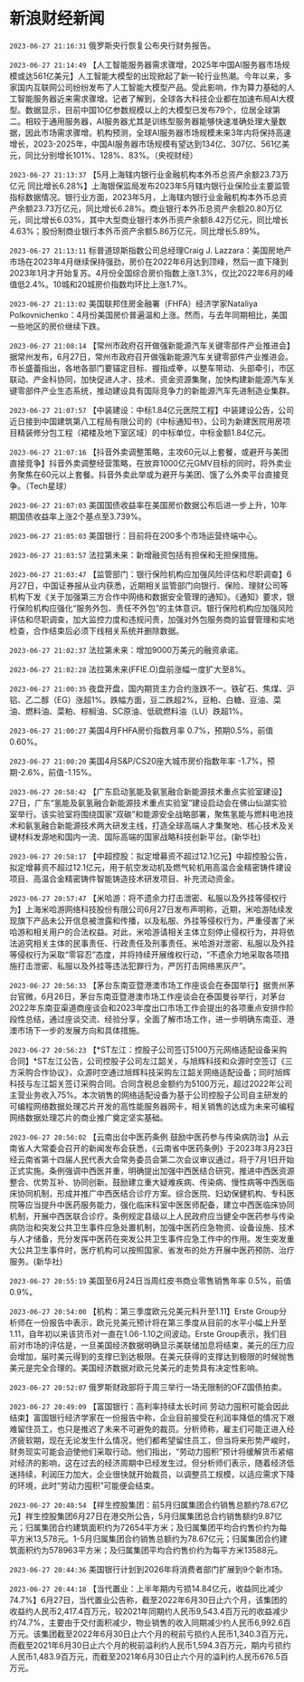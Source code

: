 # 新浪财经新闻
`2023-06-27 21:16:31` 俄罗斯央行恢复公布央行财务报告。

`2023-06-27 21:14:49` 【人工智能服务器需求骤增，2025年中国AI服务器市场规模或达561亿美元】人工智能大模型的出现掀起了新一轮行业热潮。今年以来，多家国内互联网公司纷纷发布了人工智能大模型产品。受此影响，作为算力基础的人工智能服务器近来需求骤增。记者了解到，全球各大科技企业都在加速布局AI大模型。数据显示，目前中国10亿参数规模以上的大模型已发布79个，位居全球第二。相较于通用服务器，AI服务器尤其是训练型服务器能够快速准确处理大量数据，因此市场需求骤增。机构预测，全球AI服务器市场规模未来3年内将保持高速增长，2023-2025年，中国AI服务器市场规模有望达到134亿、307亿、561亿美元，同比分别增长101%、128%、83%。（央视财经）

`2023-06-27 21:13:37` 【5月上海辖内银行业金融机构本外币总资产余额23.73万亿元 同比增长6.28%】上海银保监局发布2023年5月辖内银行业保险业主要监管指标数据情况。银行业方面，2023年5月，上海辖内银行业金融机构本外币总资产余额23.73万亿元，同比增长6.28%。商业银行本外币总资产余额20.80万亿元，同比增长6.03%，其中大型商业银行本外币资产余额8.42万亿元，同比增长4.63%；股份制商业银行本外币资产余额5.86万亿元，同比增长5.89%。

`2023-06-27 21:13:11` 标普道琼斯指数公司总经理Craig J. Lazzara：美国房地产市场在2023年4月继续保持强劲，房价在2022年6月达到顶峰，然后一直下降到2023年1月才开始复苏。4月份全国综合房价指数上涨1.3%，仅比2022年6月的峰值低2.4%。10城和20城房价指数均环比上涨1.7%。

`2023-06-27 21:13:02` 美国联邦住房金融署（FHFA）经济学家Nataliya Polkovnichenko：4月份美国房价普遍温和上涨。然而，与去年同期相比，美国一些地区的房价继续下跌。

`2023-06-27 21:08:14` 【常州市政府召开做强新能源汽车关键零部件产业推进会】据常州发布，6月27日，常州市政府召开做强新能源汽车关键零部件产业推进会。市长盛蕾指出，各地各部门要锚定目标、握指成拳，以整车带动、头部牵引，市区联动、产金科协同，加快促进人才、技术、资金资源集聚，加快构建新能源汽车关键零部件产业生态系统，推动建设具有国际竞争力的新能源汽车先进制造业集群。

`2023-06-27 21:07:57` 【中装建设：中标1.84亿元医院工程】中装建设公告，公司近日接到中国建筑第八工程局有限公司的《中标通知书》，公司为新建医院用房项目精装修分包工程（裙楼及地下室区域）的中标单位，中标金额1.84亿元。

`2023-06-27 21:07:16` 【抖音外卖调整策略，主攻60元以上套餐，或避开与美团直接竞争】抖音外卖调整经营策略，在放弃1000亿元GMV目标的同时，将外卖业务聚焦在60元以上套餐。抖音外卖此举或为避开与美团、饿了么外卖平台直接竞争。（Tech星球）

`2023-06-27 21:07:03` 美国国债收益率在美国房价数据公布后进一步上升，10年期国债收益率上涨2个基点至3.739%。

`2023-06-27 21:05:03` 美国银行：目前将在200多个市场运营终端中心。

`2023-06-27 21:03:57` 法拉第未来：新增融资包括有担保和无担保措施。

`2023-06-27 21:03:47` 【监管部门：银行保险机构应加强风险评估和尽职调查】6月27日，中国证券报从业内获悉，近期相关监管部门向银行、保险、理财公司等机构下发《关于加强第三方合作中网络和数据安全管理的通知》。《通知》要求，银行保险机构应强化“服务外包、责任不外包”的主体意识。银行保险机构应加强风险评估和尽职调查，加大监控力度和违规问责，加强对外包服务商的监督管理和实地检查，合作结束后必须下线相关系统并删除数据。

`2023-06-27 21:02:37` 法拉第未来：增加9000万美元的融资承诺。

`2023-06-27 21:02:28` 法拉第未来(FFIE.O)盘前涨幅一度扩大至8%。

`2023-06-27 21:00:35` 夜盘开盘，国内期货主力合约涨跌不一。铁矿石、焦煤、沪铝、乙二醇（EG）涨超1%。跌幅方面，豆二跌超2%，豆粕、白糖、豆油、菜油、燃料油、菜粕、棕榈油、SC原油、低硫燃料油（LU）跌超1%。

`2023-06-27 21:00:27` 美国4月FHFA房价指数月率 0.7%，预期0.5%，前值0.60%。

`2023-06-27 21:00:20` 美国4月S&P/CS20座大城市房价指数年率 -1.7%，预期-2.6%，前值-1.15%。

`2023-06-27 20:58:42` 【广东启动氢能及氨氢融合新能源技术重点实验室建设】27日，广东“氢能及氨氢融合新能源技术重点实验室”建设启动会在佛山仙湖实验室举行。该实验室将围绕国家“双碳”和能源安全战略部署，聚焦氢能与燃料电池技术和氨氢融合新能源技术两大研发主线，打造全球高端人才集聚地、核心技术及关键材料发源地和国内一流、国际高端的国家战略科技创新平台。(新华社)

`2023-06-27 20:58:17` 【中超控股：拟定增募资不超过12.1亿元】中超控股公告，拟定增募资不超过12.1亿元，用于航空发动机及燃气轮机用高温合金精密铸件建设项目、高温合金精密铸件智能铸造技术研发项目、补充流动资金。

`2023-06-27 20:57:47` 【米哈游：将不遗余力打击泄密、私服以及外挂等侵权行为】上海米哈游网络科技股份有限公司6月27日发布声明称，近期，米哈游陆续发现旗下产品未公开信息被泄露和传播，以及私服、外挂等侵权行为，严重侵害了米哈游和相关用户的合法权益。对此，米哈游请相关主体立刻停止侵权行为，并将依法追究相关主体的民事责任、行政责任及刑事责任。米哈游对泄密、私服以及外挂等侵权行为采取“零容忍”态度，并将持续开展维权行动，“不遗余力地采取各项措施打击泄密、私服以及外挂等违法犯罪行为，严厉打击网络黑灰产”。

`2023-06-27 20:56:33` 【茅台东南亚暨港澳市场工作座谈会在泰国举行】据贵州茅台官微，6月26日，茅台东南亚暨港澳市场工作座谈会在泰国曼谷举行，对茅台2022年东南亚渠道商座谈会和2023年度出口市场工作会提出的各项重点安排作阶段性总结，通过座谈交流、经验分享，全面了解市场工作，进一步明确东南亚、港澳市场下一步的发展方向和具体措施。

`2023-06-27 20:56:23` 【*ST左江：控股子公司签订5100万元网络适配设备采购合同】*ST左江公告，公司控股子公司左江韶关，与旭辉科技和众源时空签订《三方采购合作协议》，众源时空通过旭辉科技采购左江韶关网络适配设备；同时旭辉科技与左江韶关签订采购合同。合同含税总金额约为5100万元，超过2022年公司主营业务收入75%。本次销售的网络适配设备为基于公司控股子公司自主研发的可编程网络数据处理芯片开发的高性能服务器网卡，相关销售的达成为未来可编程网络数据处理芯片的商业推广奠定坚实基础。

`2023-06-27 20:56:02` 【云南出台中医药条例 鼓励中医药参与传染病防治】从云南省人大常委会召开的新闻发布会获悉，《云南省中医药条例》于2023年3月23日经云南省第十四届人民代表大会常务委员会第二次会议审议通过，将于7月1日开始正式实施。条例强调中西医并重，明确提出加强中西医结合研究，推进中西医资源整合、优势互补、协同创新。鼓励建立重大疑难疾病、传染病、慢性病等中西医临床协同机制，形成并推广中西医结合诊疗方案。综合医院、妇幼保健机构、专科医院等应当提升中医药服务能力，强化临床科室中医医师配备，建立中西医临床协同机制，开展中西医联合诊疗。条例规定县级以上人民政府应当健全中医药参与传染病防治和突发公共卫生事件应急处置机制，加强中医药应急物资、设备设施、技术与人才储备，充分发挥中医药在突发公共卫生事件应急工作中的作用。发生突发重大公共卫生事件时，医疗机构可以按照国家、省发布的处方开展中医药预防、治疗服务。(新华社)

`2023-06-27 20:55:19` 美国至6月24日当周红皮书商业零售销售年率 0.5%，前值0.9%。

`2023-06-27 20:54:00` 【机构：第三季度欧元兑美元料升至1.11】Erste Group分析师在一份报告中表示，欧元兑美元预计将在第三季度从目前的水平小幅上升至1.11，自年初以来该货币对一直在1.06-1.10之间波动。Erste Group表示，我们目前对市场的评估是，一旦美国经济数据明确显示美联储加息将结束，美元的压力应会增加，届时美元得到的支撑已到达极限。在美元获得的支撑达到极限的时候抛售美元是完全合理的。美国经济数据对欧元兑美元的走势具有决定性影响。

`2023-06-27 20:52:07` 俄罗斯财政部将于周三举行一场无限制的OFZ国债拍卖。

`2023-06-27 20:49:09` 【富国银行：高利率持续太长时间 劳动力囤积可能会因此结束】富国银行经济学家在一份报告中称，企业目前接受在利润率降低的情况下艰难留住员工，也只是推迟了未来不可避免的裁员。分析师称，雇主们可能正进入经济疲软期，现在无论发生什么情况，他们都希望留住员工，但当将来形势严峻时，财务现实可能会迫使他们采取行动。他们指出，“劳动力囤积”预计将缓解货币紧缩对经济的影响，这在过去的经济周期中已经发生过。但分析师们表示，随着经济低迷持续，利润压力加大，企业很快就开始裁员，以调整员工规模，以适应需求下降的环境，此时“劳动力囤积”可能便会结束。

`2023-06-27 20:48:54` 【祥生控股集团：前5月归属集团合约销售总额约78.67亿元】祥生控股集团6月27日在港交所公告，5月归属集团总合约销售额约9.87亿元；归属集团合约建筑面积约为72654平方米；及归属集团平均合约售价约为每平方米13,578元。1-5月归属集团合约销售总额约为78.67亿元；归属集团合约建筑面积约为578963平方米；及归属集团平均合约售价约为每平方米13588元。

`2023-06-27 20:44:36` 美国银行计划到2026年将消费者部门扩展到9个新市场。

`2023-06-27 20:44:18` 【当代置业：上半年期内亏损14.84亿元，收益同比减少74.7%】6月27日，当代置业公告称，截至2022年6月30日止六个月，该集团的收益约人民币2,417.4百万元，较2021年同期约人民币9,543.4百万元的收益减少约74.7%，主要由于交付面积减少，物业销售的收入同期减少约人民币6,992.6百万元。该集团截至2022年6月30日止六个月的税前亏损约人民币1,340.3百万元，而截至2021年6月30日止六个月的税前溢利约人民币1,594.3百万元，期内亏损约人民币1,483.9百万元，而截至2021年6月30日止六个月的溢利约人民币676.5百万元。

